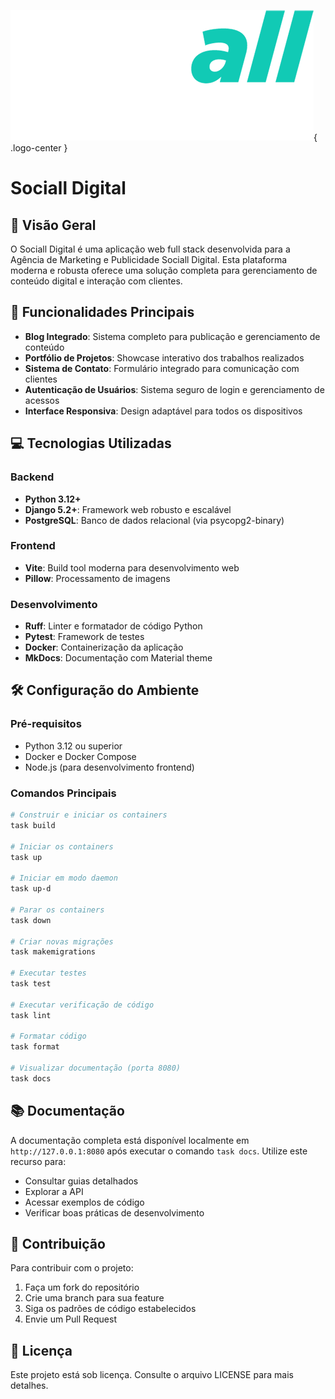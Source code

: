 ![logo Sociall Digital](assets/img/logo.png){ .logo-center }

# Sociall Digital

## 🌟 Visão Geral

O Sociall Digital é uma aplicação web full stack desenvolvida para a Agência de Marketing e Publicidade Sociall Digital. Esta plataforma moderna e robusta oferece uma solução completa para gerenciamento de conteúdo digital e interação com clientes.

## 🚀 Funcionalidades Principais

- **Blog Integrado**: Sistema completo para publicação e gerenciamento de conteúdo
- **Portfólio de Projetos**: Showcase interativo dos trabalhos realizados
- **Sistema de Contato**: Formulário integrado para comunicação com clientes
- **Autenticação de Usuários**: Sistema seguro de login e gerenciamento de acessos
- **Interface Responsiva**: Design adaptável para todos os dispositivos

## 💻 Tecnologias Utilizadas

### Backend
- **Python 3.12+**
- **Django 5.2+**: Framework web robusto e escalável
- **PostgreSQL**: Banco de dados relacional (via psycopg2-binary)

### Frontend
- **Vite**: Build tool moderna para desenvolvimento web
- **Pillow**: Processamento de imagens

### Desenvolvimento
- **Ruff**: Linter e formatador de código Python
- **Pytest**: Framework de testes
- **Docker**: Containerização da aplicação
- **MkDocs**: Documentação com Material theme

## 🛠️ Configuração do Ambiente

### Pré-requisitos
- Python 3.12 ou superior
- Docker e Docker Compose
- Node.js (para desenvolvimento frontend)

### Comandos Principais

```bash
# Construir e iniciar os containers
task build

# Iniciar os containers
task up

# Iniciar em modo daemon
task up-d

# Parar os containers
task down

# Criar novas migrações
task makemigrations

# Executar testes
task test

# Executar verificação de código
task lint

# Formatar código
task format

# Visualizar documentação (porta 8080)
task docs
```

## 📚 Documentação

A documentação completa está disponível localmente em `http://127.0.0.1:8080` após executar o comando `task docs`. Utilize este recurso para:

- Consultar guias detalhados
- Explorar a API
- Acessar exemplos de código
- Verificar boas práticas de desenvolvimento

## 🤝 Contribuição

Para contribuir com o projeto:

1. Faça um fork do repositório
2. Crie uma branch para sua feature
3. Siga os padrões de código estabelecidos
4. Envie um Pull Request

## 📝 Licença

Este projeto está sob licença. Consulte o arquivo LICENSE para mais detalhes.
